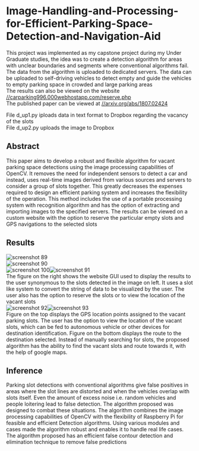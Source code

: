 # Image-Handling-and-Processing-for-Efficient-Parking-Space-Detection-and-Navigation-Aid
This project was implemented as my capstone project during my Under Graduate studies, the idea was to create a detection algorithm for areas with unclear boundaries and segments where conventional algorithms fail. The data from the algorithm is uploaded to dedicated servers. The data can be uploaded to self-driving vehicles to detect empty and guide the vehicles to empty parking space in crowded and large parking areas<br />
The results can also be viewed on the website [//carparking996.000webhostapp.com/reserve.php](//carparking996.000webhostapp.com/reserve.php)<br />
The published paper can be viewed at [//arxiv.org/abs/1807.02424](//arxiv.org/abs/1807.02424)<br />

File d_up1.py iploads data in text format to Dropbox regarding the vacancy of the slots<br />
File d_up2.py uploads the image to Dropbox

## Abstract
This paper aims to develop a robust and flexible algorithm for vacant parking space detections using the image processing capabilities of OpenCV. It removes the need for independent sensors to detect a car and instead, uses real-time images derived from various sources and servers to consider a group of slots together. This greatly decreases the expenses required to design an efficient parking system and increases the flexibility of the operation. This method includes the use of a portable processing system with recognition algorithm and has the option of extracting and importing images to the specified servers. The results can be viewed on a custom website with the option to reserve the particular empty slots and GPS navigations to the selected slots
## Results
![screenshot 89](https://user-images.githubusercontent.com/41950483/46919955-3204b680-cfb5-11e8-8189-5be0a046a2ed.png)<br />
![screenshot 90](https://user-images.githubusercontent.com/41950483/46919956-38932e00-cfb5-11e8-9a83-ca6046d57129.png)<br />
![screenshot 100](https://user-images.githubusercontent.com/41950483/46919961-434dc300-cfb5-11e8-883a-0a0379d12d0e.png)![screenshot 91](https://user-images.githubusercontent.com/41950483/46919968-49dc3a80-cfb5-11e8-999b-ed2bdcd2f74f.png)<br />
The figure on the right shows the website GUI  used to display the results to the user synonymous to the slots detected in the image on left. It uses a slot like system to convert the string of data to be visualized by the user. The user also has the option to reserve the slots or to view the location of the vacant slots<br />
![screenshot 92](https://user-images.githubusercontent.com/41950483/46919972-52cd0c00-cfb5-11e8-83b0-17eac88e6fb6.png)![screenshot 93](https://user-images.githubusercontent.com/41950483/46919976-5a8cb080-cfb5-11e8-9336-5af662086a17.png)<br />
Figure on the top displays the GPS location points assigned to the vacant parking slots. The user has the option to view the location of the vacant slots, which can be fed to autonomous vehicle or other devices for destination identification. Figure on the bottom displays the route to the destination selected. Instead of manually searching for slots, the proposed algorithm has the ability to find the vacant slots and route towards it, with the help of google maps. 
## Inference
Parking slot detections with conventional algorithms give false positives in areas where the slot lines are distorted and when the vehicles overlap with slots itself. Even the amount of excess noise i.e. random vehicles and people loitering lead to false detection. The algorithm proposed was designed to combat these situations. The algorithm combines the image processing capabilities of OpenCV with the flexibility of Raspberry Pi for feasible and efficient Detection algorithms. Using various modules and cases made the algorithm robust and enables it to handle real life cases. The algorithm proposed has an efficient false contour detection and elimination technique to remove false predictions
